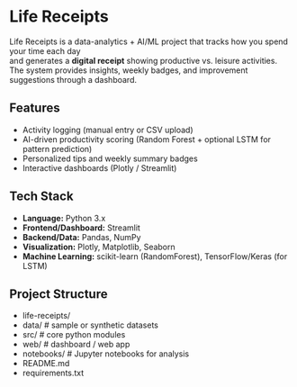 # Life Receipts

Life Receipts is a data-analytics + AI/ML project that tracks how you spend your time each day  
and generates a **digital receipt** showing productive vs. leisure activities.  
The system provides insights, weekly badges, and improvement suggestions through a dashboard.

## Features
- Activity logging (manual entry or CSV upload)
- AI-driven productivity scoring (Random Forest + optional LSTM for pattern prediction)
- Personalized tips and weekly summary badges
- Interactive dashboards (Plotly / Streamlit)

## Tech Stack
- **Language:** Python 3.x
- **Frontend/Dashboard:** Streamlit
- **Backend/Data:** Pandas, NumPy
- **Visualization:** Plotly, Matplotlib, Seaborn
- **Machine Learning:** scikit-learn (RandomForest), TensorFlow/Keras (for LSTM)

## Project Structure
- life-receipts/
- data/ # sample or synthetic datasets
- src/ # core python modules
- web/ # dashboard / web app
- notebooks/ # Jupyter notebooks for analysis
- README.md
- requirements.txt